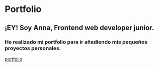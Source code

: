# Portfolio

## ¡EY! Soy Anna, Frontend web developer junior.

### He realizado mi portfolio para ir añadiendo mis pequeños proyectos personales. 


[portfolio](https://annaledesma.github.io/)
